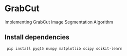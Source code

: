 # GrabCut
Implementing GrabCut Image Segmentation Algorithm

## Install dependencies
<code> pip install pyqt5 numpy matplotlib scipy scikit-learn </code>
